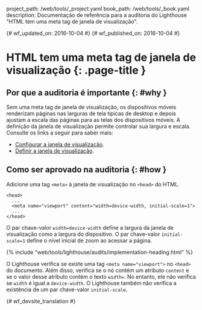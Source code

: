 project_path: /web/tools/_project.yaml
book_path: /web/tools/_book.yaml
description: Documentação de referência para a auditoria do Lighthouse "HTML tem uma meta tag de janela de visualização".

{# wf_updated_on: 2016-10-04 #}
{# wf_published_on: 2016-10-04 #}

# HTML tem uma meta tag de janela de visualização {: .page-title }

## Por que a auditoria é importante {: #why }

Sem uma meta tag de janela de visualização, os dispositivos móveis renderizam páginas nas larguras de tela
típicas de desktop e depois ajustam a escala das páginas para as telas dos dispositivos móveis. A definição da
janela de visualização permite controlar sua largura e escala.
Consulte os links a seguir para saber mais:

* [Configurar a janela de visualização](/speed/docs/insights/ConfigureViewport).
* [Definir a janela de visualização](/web/fundamentals/design-and-ui/responsive/#set-the-viewport).

## Como ser aprovado na auditoria {: #how }

Adicione uma tag `<meta>` à janela de visualização no `<head>` do HTML.

    <head>
      ...
      <meta name="viewport" content="width=device-width, initial-scale=1">
      ...
    </head>

O par chave-valor `width=device-width` define a largura da janela de visualização como
a largura do dispositivo. O par chave-valor `initial-scale=1` define o nível inicial de
zoom ao acessar a página.

{% include "web/tools/lighthouse/audits/implementation-heading.html" %}

O Lighthouse verifica se existe uma tag `<meta name="viewport">` no `<head>`
do documento. Além disso, verifica se o nó contém um atributo `content`
e se o valor desse atributo contém o texto `width=`. No entanto,
ele não verifica se `width` é igual a `device-width`. O Lighthouse também não
verifica a existência de um par chave-valor `initial-scale`.


{# wf_devsite_translation #}
